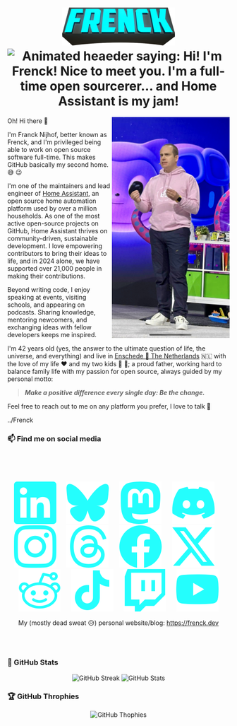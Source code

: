 <h1 align="center">
    <img src="images/frenck.png"><br />
    <img src="https://readme-typing-svg.demolab.com?font=Fira+Code&weight=600&pause=1000&color=24FEFD&center=true&vCenter=true&width=435&lines=Hi!+I'm+Frenck!+Nice+to+meet+you+%F0%9F%91%8B+;I'm+a+full-time+open+sourcerer...++%F0%9F%AA%84;and+Home+Assistant+is+my+jam!+%F0%9F%8F%A0" alt="Animated heaeder saying: Hi! I'm Frenck! Nice to meet you. I'm a full-time open sourcerer... and Home Assistant is my jam!" />
</h1>


<img src="images/github_universe_2024_keynote.jpg" align="right" height="500" alt="Franck Nijhof was day 2 keynote speaker for GitHub Universe 2024, this is an photo of me on stage." />

Oh! Hi there :wave:

I'm Franck Nijhof, better known as Frenck, and I'm privileged being able to work on open source software full-time. This makes GitHub basically my second home. :sweat_smile: :wink:

I'm one of the maintainers and lead engineer of [Home Assistant](https://www.home-assistant.io), an open source home automation platform used by over a million households. As one of the most active open-source projects on GitHub, Home Assistant thrives on community-driven, sustainable development. I love empowering contributors to bring their ideas to life, and in 2024 alone, we have supported over 21,000 people in making their contributions.

Beyond writing code, I enjoy speaking at events, visiting schools, and appearing on podcasts. Sharing knowledge, mentoring newcomers, and exchanging ideas with fellow developers keeps me inspired. 

I'm 42 years old (yes, the answer to the ultimate question of life, the universe, and everything) and live in [Enschede :round_pushpin: The Netherlands](https://earth.google.com/web/c/ChA6DhIIL20vMHBzNHAYASgC) :netherlands: with the love of my life :heart: and my two kids :boy: :girl:; a proud father, working hard to balance family life with my passion for open source, always guided by my personal motto:

> _**Make a positive difference every single day: Be the change.**_

Feel free to reach out to me on any platform you prefer, I love to talk :handshake:

../Frenck

### 📫 Find me on social media

<br />
<br />
<br />
<p align="center">
    <a href="https://www.linkedin.com/in/frenck/"><img src="images/linkedin.svg"></a>
    &nbsp;&nbsp;&nbsp;&nbsp;
    <a href="https://bsky.app/profile/frenck.social"><img src="images/bluesky.svg"></a>
    &nbsp;&nbsp;&nbsp;&nbsp;
    <a href="https://fosstodon.org/@frenck"><img src="images/mastodon.svg"></a>
    &nbsp;&nbsp;&nbsp;&nbsp;
    <a href="https://discordapp.com/users/243794953032040448"><img src="images/discord.svg"></a>
    &nbsp;&nbsp;&nbsp;&nbsp;
    <a href="https://www.instagram.com/frenck/"><img src="images/instagram.svg"></a>
    &nbsp;&nbsp;&nbsp;&nbsp;
    <a href="https://www.threads.net/@frenck"><img src="images/threads.svg"></a>
    &nbsp;&nbsp;&nbsp;&nbsp;
    <a href="https://www.facebook.com/frenck.dev/"><img src="images/facebook.svg"></a>
    &nbsp;&nbsp;&nbsp;&nbsp;
    <a href="https://x.com/frenck"><img src="images/x.svg"></a>
    &nbsp;&nbsp;&nbsp;&nbsp;
    <a href="https://www.reddit.com/user/frenck_nl/"><img src="images/reddit.svg"></a>
    &nbsp;&nbsp;&nbsp;&nbsp;
    <a href="https://www.tiktok.com/@frenck.nl"><img src="images/tiktok.svg"></a>
    &nbsp;&nbsp;&nbsp;&nbsp;
    <a href="https://www.twitch.tv/frenck"><img src="images/twitch.svg"></a>
    &nbsp;&nbsp;&nbsp;&nbsp;
    <a href="https://youtube.com/@frenck"><img src="images/youtube.svg"></a>
</p>
<p align="center">
My (mostly dead sweat 😥) personal website/blog: <a href="https://frenck.dev">https://frenck.dev</a>
</p>
<br />
<br />

### :star2: GitHub Stats

<p align="center">
    <img width="400" src="https://streak-stats.demolab.com?user=frenck&theme=holi-theme&ring=24FEFD&border=24FEFD&sideNums=24FEFD&currStreakNum=24FEFD&hide_border=true" alt="GitHub Streak" />
    <img width="400" src="https://github-readme-stats.vercel.app/api?username=frenck&theme=holi&show_icons=true&title_color=24FEFD&icon_color=24FEFD&hide_border=true" alt="GitHub Stats" />
</p>

### :trophy: GitHub Throphies

<p align="center">
    <img src="https://github-profile-trophy.vercel.app/?username=frenck&theme=darkhub&rank=S,SS,SSS,A,AA,AAA&no-bg=true" alt="GitHub Thophies" />
</p>
